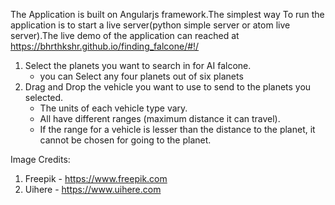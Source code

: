 The Application is built on Angularjs framework.The simplest way To run the application is to
start a live server(python simple server or atom live server).The live demo of the application
can reached at https://bhrthkshr.github.io/finding_falcone/#!/


1. Select the planets you want to search in for AI falcone.
    - you can Select any four planets out of six planets
2. Drag and Drop the vehicle you want to use to send to the planets you selected.
    - The units of each vehicle type vary.
    - All have different ranges (maximum distance it can travel).
    - If the range for a vehicle is lesser than the distance to the planet, it
         cannot be chosen for going to the planet.


Image Credits:
1. Freepik - https://www.freepik.com
2. Uihere - https://www.uihere.com
